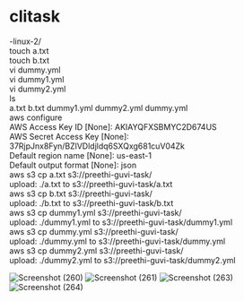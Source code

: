 # clitask
-linux-2/  
 touch a.txt  
 touch b.txt  
 vi dummy.yml  
vi dummy1.yml  
 vi dummy2.yml    
 ls  
a.txt  b.txt  dummy1.yml  dummy2.yml  dummy.yml  
 aws configure  
AWS Access Key ID [None]: AKIAYQFXSBMYC2D674US  
AWS Secret Access Key [None]: 37RjpJnx8Fyn/BZlVDldjldq6SXQxg681cuV04Zk  
Default region name [None]: us-east-1  
Default output format [None]: json  
 aws s3 cp a.txt s3://preethi-guvi-task/  
upload: ./a.txt to s3://preethi-guvi-task/a.txt  
 aws s3 cp b.txt s3://preethi-guvi-task/  
upload: ./b.txt to s3://preethi-guvi-task/b.txt  
 aws s3 cp dummy1.yml s3://preethi-guvi-task/  
upload: ./dummy1.yml to s3://preethi-guvi-task/dummy1.yml  
 aws s3 cp dummy.yml s3://preethi-guvi-task/  
upload: ./dummy.yml to s3://preethi-guvi-task/dummy.yml  
 aws s3 cp dummy2.yml s3://preethi-guvi-task/  
upload: ./dummy2.yml to s3://preethi-guvi-task/dummy2.yml  


![Screenshot (260)](https://user-images.githubusercontent.com/116999513/215096716-4fda059c-0401-48b0-a007-68f43d12787a.png)
![Screenshot (261)](https://user-images.githubusercontent.com/116999513/215096724-1ad927a4-2420-4bc4-8628-d9675a0f9fd1.png)
![Screenshot (263)](https://user-images.githubusercontent.com/116999513/215096735-c4c8c220-ae95-41a7-9573-718d96eb0bfc.png)
![Screenshot (264)](https://user-images.githubusercontent.com/116999513/215096742-b2b99503-9c1f-4711-becd-e307550ab4b0.png)
